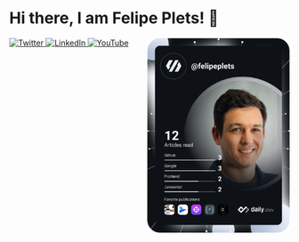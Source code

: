 # Hi there, I am Felipe Plets! 👋 

<div align="left">
  <a href="https://twitter.com/felipeplets">
    <img
      src="https://img.shields.io/twitter/follow/felipeplets?label=Twitter&logo=twitter&style=flat-square&color=1da1f2&logoColor=ffffff"
      alt="Twitter"
    />
  </a>
  <a href="https://www.linkedin.com/in/felipeplets/">
    <img
      src="https://img.shields.io/static/v1?logo=linkedin&style=flat-square&color=0072b1&label=LinkedIn&message=%E2%98%86"
      alt="LinkedIn"
    />
  </a>
  <a href="https://youtube.com/felipeplets/">
    <img
      src="https://img.shields.io/youtube/channel/subscribers/UCQgS7qVdfR5tlCPGM7N4_hg?style=social"
      alt="YouTube"
    />
  </a>
  <a href="https://api.daily.dev/felipeplets" target="_blank">
    <img
      width="256"
      align="right"
      alt="Felipe Plets Dev Card"
      src="https://raw.githubusercontent.com/felipeplets/felipeplets/main/devcard.svg"
    />
  </a>
</div>


<!-- 🔭 I’m currently working on ...
🌱 I’m currently learning ...
👯 I’m looking to collaborate on ...
🤔 I’m looking for help with ...
💬 Ask me about ...
📫 How to reach me: ...
😄 Pronouns: ...
⚡ Fun fact: ... -->